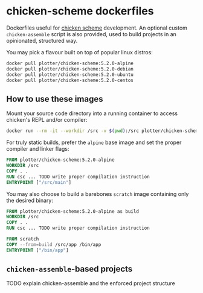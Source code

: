 # chicken-scheme dockerfiles

Dockerfiles useful for [chicken scheme](https://www.call-cc.org/)
development. An optional custom `chicken-assemble` script is also
provided, used to build projects in an opinionated, structured way.

You may pick a flavour built on top of popular linux distros:

```bash
docker pull plotter/chicken-scheme:5.2.0-alpine
docker pull plotter/chicken-scheme:5.2.0-debian
docker pull plotter/chicken-scheme:5.2.0-ubuntu
docker pull plotter/chicken-scheme:5.2.0-centos
```

## How to use these images

Mount your source code directory into a running container to access
chicken's REPL and/or compiler:

```bash
docker run --rm -it --workdir /src -v $(pwd):/src plotter/chicken-scheme
```

For truly static builds, prefer the `alpine` base image and set the
proper compiler and linker flags:

```dockerfile
FROM plotter/chicken-scheme:5.2.0-alpine
WORKDIR /src
COPY . .
RUN csc ... TODO write proper compilation instruction
ENTRYPOINT ["/src/main"]
```

You may also choose to build a barebones `scratch` image containing
only the desired binary:

```dockerfile
FROM plotter/chicken-scheme:5.2.0-alpine as build
WORKDIR /src
COPY . .
RUN csc ... TODO write proper compilation instruction

FROM scratch
COPY --from=build /src/app /bin/app
ENTRYPOINT ["/bin/app"]
```

## `chicken-assemble`-based projects

TODO explain chicken-assemble and the enforced project structure
